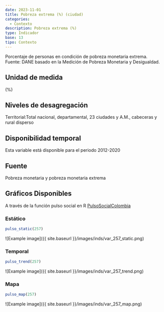 ```yaml
---
date: 2023-11-01
title: Pobreza extrema (%) (ciudad)
categories:
  - Contexto
description: Pobreza extrema (%)
type: Indicador
base: 13
tipo: Contexto
--- 
```


Porcentaje de personas en condición de pobreza monetaria extrema.
Fuente: DANE basado en la Medición de Pobreza Monetaria y Desigualdad.

## Unidad de medida
(%)

## Niveles de desagregación
Territorial:Total nacional, departamental, 23 ciudades y A.M., cabeceras y rural disperso

## Disponibilidad temporal
Esta variable está disponible para el periodo 2012-2020

## Fuente
Pobreza monetaria y pobreza monetaria extrema

## Gráficos Disponibles

A través de la función pulso social en R [PulsoSocialColombia](https://github.com/pulsosocialcolombia/PulsoSocialColombia)

### Estático

``` R
pulso_static(257)
```

![Example image]({{ site.baseurl }}/images/inds/var_257_static.png)

### Temporal

``` R
pulso_trend(257)
```

![Example image]({{ site.baseurl }}/images/inds/var_257_trend.png)

### Mapa

``` R
pulso_map(257)
```

![Example image]({{ site.baseurl }}/images/inds/var_257_map.png)
